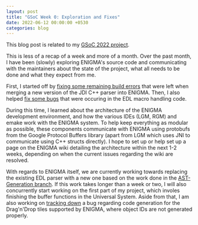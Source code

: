 ```yaml
---
layout: post
title: "GSoC Week 0: Exploration and Fixes"
date: 2022-06-12 00:00:00 +0530
categories: blog
---
```


This blog post is related to my [GSoC 2022 project][project-link].

This is less of a recap of a week and more of a month. Over the past month, I have been (slowly) exploring ENIGMA's source code
and communicating with the maintainers about the state of the project, what all needs to be done and what they expect from me.

First, I started off by [fixing some remaining build errors][fix-link-1] that were left when merging a new version of the
JDI C++ parser into ENIGMA. Then, I also helped [fix some bugs][fix-link-2] that were occuring in the EDL macro handling
code.

During this time, I learned about the architecture of the ENIGMA development environment, and how the various IDEs (LGM,
RGM) and emake work with the ENIGMA system. To help keep everything as modular as possible, these components
communicate with ENIGMA using protobufs from the Google Protocol Buffers library (apart from LGM which uses JNI to communicate
using C++ structs directly). I hope to set up or help set up a page on the ENIGMA wiki detailing the architecture within
the next 1-2 weeks, depending on when the current issues regarding the wiki are resolved.

With regards to ENIGMA itself, we are currently working towards replacing the existing EDL parser with a new one based
on the work done in the [AST-Generation branch][ast-generation]. If this work takes longer than a week or two, I will
also concurrently start working on the first part of my project, which involes finishing the buffer functions in the
Universal System. Aside from that, I am also working on [tracking down][fix-link-3] a bug regarding code generation for
the Drag'n'Drop tiles supported by ENIGMA, where object IDs are not generated properly.

[project-link]: https://summerofcode.withgoogle.com/programs/2022/projects/BrXiUNA2
[ast-generation]: https://github.com/enigma-dev/enigma-dev/tree/AST-Generation
[fix-link-1]: https://github.com/enigma-dev/enigma-dev/pull/2295
[fix-link-2]: https://github.com/enigma-dev/enigma-dev/pull/2305
[fix-link-3]: https://github.com/enigma-dev/enigma-dev/pull/2304